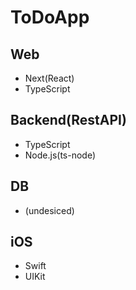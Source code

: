 # ToDoApp

## Web

- Next(React)
- TypeScript

## Backend(RestAPI)

- TypeScript
- Node.js(ts-node)

## DB

- (undesiced)

## iOS

- Swift
- UIKit
